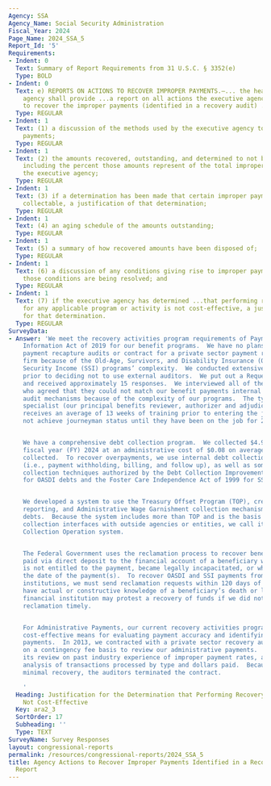 ```yaml
---
Agency: SSA
Agency_Name: Social Security Administration
Fiscal_Year: 2024
Page_Name: 2024_SSA_5
Report_Id: '5'
Requirements:
- Indent: 0
  Text: Summary of Report Requirements from 31 U.S.C. § 3352(e)
  Type: BOLD
- Indent: 0
  Text: e) REPORTS ON ACTIONS TO RECOVER IMPROPER PAYMENTS.—... the head of the executive
    agency shall provide ...a report on all actions the executive agency is taking
    to recover the improper payments (identified in a recovery audit) ..including—
  Type: REGULAR
- Indent: 1
  Text: (1) a discussion of the methods used by the executive agency to recover improper
    payments;
  Type: REGULAR
- Indent: 1
  Text: (2) the amounts recovered, outstanding, and determined to not be collectable,
    including the percent those amounts represent of the total improper payments of
    the executive agency;
  Type: REGULAR
- Indent: 1
  Text: (3) if a determination has been made that certain improper payments are not
    collectable, a justification of that determination;
  Type: REGULAR
- Indent: 1
  Text: (4) an aging schedule of the amounts outstanding;
  Type: REGULAR
- Indent: 1
  Text: (5) a summary of how recovered amounts have been disposed of;
  Type: REGULAR
- Indent: 1
  Text: (6) a discussion of any conditions giving rise to improper payments and how
    those conditions are being resolved; and
  Type: REGULAR
- Indent: 1
  Text: (7) if the executive agency has determined ...that performing recovery audits
    for any applicable program or activity is not cost-effective, a justification
    for that determination.
  Type: REGULAR
SurveyData:
- Answer: 'We meet the recovery activities program requirements of Payment Integrity
    Information Act of 2019 for our benefit programs.  We have no plans to conduct
    payment recapture audits or contract for a private sector payment recapture auditing
    firm because of the Old-Age, Survivors, and Disability Insurance (OASDI) and Supplemental
    Security Income (SSI) programs’ complexity.  We conducted extensive market research
    prior to deciding not to use external auditors.  We put out a Request for Information
    and received approximately 15 responses.  We interviewed all of the respondents,
    who agreed that they could not match our benefit payments internal controls and
    audit mechanisms because of the complexity of our programs.  The typical claims
    specialist (our principal benefits reviewer, authorizer and adjudicator position)
    receives an average of 13 weeks of training prior to entering the job and does
    not achieve journeyman status until they have been on the job for 2 years.


    We have a comprehensive debt collection program.  We collected $4.9 billion in
    fiscal year (FY) 2024 at an administrative cost of $0.08 on average per dollar
    collected.  To recover overpayments, we use internal debt collection techniques
    (i.e., payment withholding, billing, and follow up), as well as some external
    collection techniques authorized by the Debt Collection Improvement Act of 1996
    for OASDI debts and the Foster Care Independence Act of 1999 for SSI debts.


    We developed a system to use the Treasury Offset Program (TOP), credit bureau
    reporting, and Administrative Wage Garnishment collection mechanisms for delinquent
    debts.  Because the system includes more than TOP and is the basis for any future
    collection interfaces with outside agencies or entities, we call it the External
    Collection Operation system.


    The Federal Government uses the reclamation process to recover benefit payments
    paid via direct deposit to the financial account of a beneficiary who died and
    is not entitled to the payment, became legally incapacitated, or who died before
    the date of the payment(s).  To recover OASDI and SSI payments from U.S. financial
    institutions, we must send reclamation requests within 120 days of the date we
    have actual or constructive knowledge of a beneficiary’s death or legal incapacity.  A
    financial institution may protest a recovery of funds if we did not initiate the
    reclamation timely.


    For Administrative Payments, our current recovery activities program is a proven
    cost-effective means for evaluating payment accuracy and identifying improper
    payments.  In 2013, we contracted with a private sector recovery auditing firm
    on a contingency fee basis to review our administrative payments.  The firm based
    its review on past industry experience of improper payment rates, and a cost/benefit
    analysis of transactions processed by type and dollars paid.  Because of their
    minimal recovery, the auditors terminated the contract.

    '
  Heading: Justification for the Determination that Performing Recovery Audits are
    Not Cost-Effective
  Key: ara2_3
  SortOrder: 17
  Subheading: ''
  Type: TEXT
SurveyName: Survey Responses
layout: congressional-reports
permalink: /resources/congressional-reports/2024_SSA_5
title: Agency Actions to Recover Improper Payments Identified in a Recovery Audit
  Report
---
```

